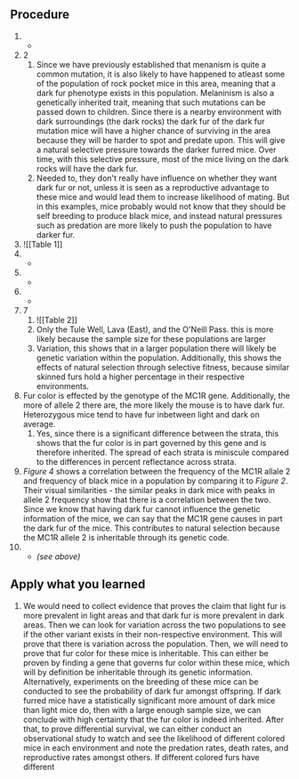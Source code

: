 



## Procedure
1. -
2. 2
	1. Since we have previously established that menanism is quite a common mutation, it is also likely to have happened to atleast some of the population of rock pocket mice in this area, meaning that a dark fur phenotype exists in this population. Melaninism is also a genetically inherited trait, meaning that such mutations can be passed down to children. Since there is a nearby environment with dark surroundings (the dark rocks) the dark fur of the dark fur mutation mice will have a higher chance of surviving in the area because they will be harder to spot and predate upon. This will give a natural selective pressure towards the darker furred mice. Over time, with this selective pressure, most of the mice living on the dark rocks will have the dark fur.
	2. Needed to, they don't really have influence on whether they want dark fur or not, unless it is seen as a reproductive advantage to these mice and would lead them to increase likelihood of mating. But in this examples, mice probably would not know that they should be self breeding to produce black mice, and instead natural pressures such as predation are more likely to push the population to have darker fur.
3. ![[Table 1]]
4. -
5. -
6. -
7. 7
	1. ![[Table 2]]
	2. Only the Tule Well, Lava (East), and the O'Neill Pass. this is more likely because the sample size for these populations are larger
	3. Variation, this shows that in a larger population there will likely be genetic variation within the population. Additionally, this shows the effects of natural selection through selective fitness, because similar skinned furs hold a higher percentage in their respective environments.
8. Fur color is effected by the genotype of the MC1R gene. Additionally, the more of allele 2 there are, the more likely the mouse is to have dark fur. Heterozygous mice tend to have fur inbetween light and dark on average.
	1. Yes, since there is a significant difference between the strata, this shows that the fur color is in part governed by this gene and is therefore inherited. The spread of each strata is miniscule compared to the differences in percent reflectance across strata.
9. *Figure 4* shows a correlation between the frequency of the MC1R allale 2 and frequency of black mice in a population by comparing it to *Figure 2*. Their visual similarities - the similar peaks in dark mice with peaks in allele 2 frequency show that there is a correlation between the two. Since we know that having dark fur cannot influence the genetic information of the mice, we can say that the MC1R gene causes in part the dark fur of the mice. This contributes to natural selection because the MC1R allele 2 is inheritable through its genetic code.
10. - *(see above)*

## Apply what you learned
1. We would need to collect evidence that proves the claim that light fur is more prevalent in light areas and that dark fur is more prevalent in dark areas. Then we can look for variation across the two populations to see if the other variant exists in their non-respective environment. This will prove that there is variation across the population. Then, we will need to prove that fur color for these mice is inheritable. This can either be proven by finding a gene that governs fur color within these mice, which will by definition be inheritable through its genetic information. Alternatively, experiments on the breeding of these mice can be conducted to see the probability of dark fur amongst offspring. If dark furred mice have a statistically significant more amount of dark mice than light mice do, then with a large enough sample size, we can conclude with high certainty that the fur color is indeed inherited. After that, to prove differential survival, we can either conduct an observational study to watch and see the likelihood of different colored mice in each environment and note the predation rates, death rates, and reproductive rates amongst others. If different colored furs have different 
